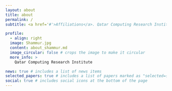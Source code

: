 ```yaml
---
layout: about
title: about
permalink: /
subtitle: <a href='#'>Affiliations</a>. Qatar Computing Research Institute

profile:
  - align: right
  image: Shammur.jpg
  content: about_shammur.md
  image_circular: false # crops the image to make it circular
  more_info: >
    Qatar Computing Research Institute

news: true # includes a list of news items
selected_papers: true # includes a list of papers marked as "selected={true}"
social: true # includes social icons at the bottom of the page
---
```






